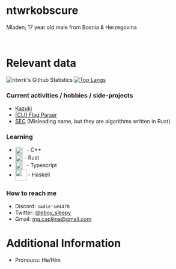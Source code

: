 ntwrkobscure
===

Mladen; 17 year old male from Bosnia & Herzegovina

<br>


Relevant data
===
<img align="left" alt="ntwrk's Github Statistics" src="https://github-readme-stats.vercel.app/api?username=ObscureNightingale&show_icons=true&theme=dracula&include_all_commits=true" />

[![Top Langs](https://github-readme-stats.vercel.app/api/top-langs/?username=ObscureNightingale)](https://github.com/ObscureNightingale/github-readme-stats)


### Current activities / hobbies / side-projects
- [Kazuki](https://github.com/ObscureNightingale/Kazuki)
- [[CLI] Flag Parser](https://github.com/ObscureNightingale/cli-fp)
- [SEC](https://github.com/ObscureNightingale/SEC) (Misleading name, but they are algorithms written in Rust)

### Learning
- <img align="center" height="20" src="https://raw.githubusercontent.com/isocpp/logos/master/cpp_logo.png">⠀- C++
- <img align="center" height="20" src="https://rustacean.net/assets/cuddlyferris.png"> - Rust
- <img align="center" height="20" src="https://seeklogo.com/images/T/typescript-logo-B29A3F462D-seeklogo.com.png">⠀- Typescript
- <img align="center" height="30" src="https://img.icons8.com/officel/2x/haskell.png"> - Haskell

### How to reach me
- Discord: `sadie's#4478`
- Twitter: [@eboy_sleepy](https://twitter.com/eboy_sleepy)
- Gmail: mg.capljina@gmail.com

Additional Information
===
- Pronouns: He/Him
